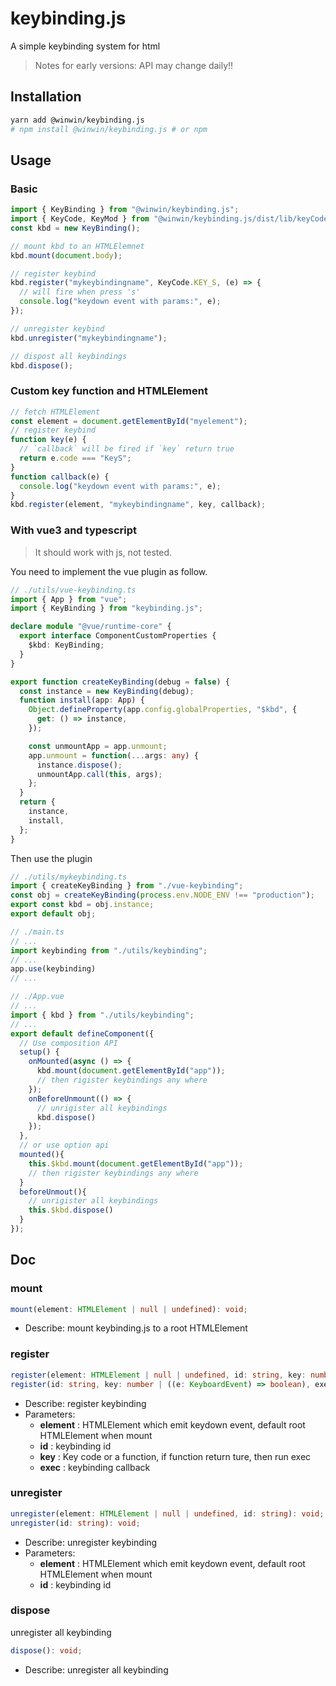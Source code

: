 # keybinding.js

A simple keybinding system for html

> Notes for early versions:
> API may change daily!!

## Installation

```bash
yarn add @winwin/keybinding.js
# npm install @winwin/keybinding.js # or npm
```

## Usage

### Basic

```js
import { KeyBinding } from "@winwin/keybinding.js";
import { KeyCode, KeyMod } from "@winwin/keybinding.js/dist/lib/keyCodes";
const kbd = new KeyBinding();

// mount kbd to an HTMLElemnet
kbd.mount(document.body);

// register keybind
kbd.register("mykeybindingname", KeyCode.KEY_S, (e) => {
  // will fire when press 's'
  console.log("keydown event with params:", e);
});

// unregister keybind
kbd.unregister("mykeybindingname");

// dispost all keybindings
kbd.dispose();
```

### Custom key function and HTMLElement

```js
// fetch HTMLElement
const element = document.getElementById("myelement");
// register keybind
function key(e) {
  // `callback` will be fired if `key` return true
  return e.code === "KeyS";
}
function callback(e) {
  console.log("keydown event with params:", e);
}
kbd.register(element, "mykeybindingname", key, callback);
```

### With vue3 and typescript

> It should work with js, not tested.

You need to implement the vue plugin as follow.

```ts
// ./utils/vue-keybinding.ts
import { App } from "vue";
import { KeyBinding } from "keybinding.js";

declare module "@vue/runtime-core" {
  export interface ComponentCustomProperties {
    $kbd: KeyBinding;
  }
}

export function createKeyBinding(debug = false) {
  const instance = new KeyBinding(debug);
  function install(app: App) {
    Object.defineProperty(app.config.globalProperties, "$kbd", {
      get: () => instance,
    });

    const unmountApp = app.unmount;
    app.unmount = function(...args: any) {
      instance.dispose();
      unmountApp.call(this, args);
    };
  }
  return {
    instance,
    install,
  };
}
```

Then use the plugin

```ts
// ./utils/mykeybinding.ts
import { createKeyBinding } from "./vue-keybinding";
const obj = createKeyBinding(process.env.NODE_ENV !== "production");
export const kbd = obj.instance;
export default obj;

// ./main.ts
// ...
import keybinding from "./utils/keybinding";
// ...
app.use(keybinding)
// ...

// ./App.vue
// ...
import { kbd } from "./utils/keybinding";
// ...
export default defineComponent({
  // Use composition API
  setup() {
    onMounted(async () => {
      kbd.mount(document.getElementById("app"));
      // then rigister keybindings any where
    });
    onBeforeUnmount(() => {
      // unrigister all keybindings
      kbd.dispose()
    });
  },
  // or use option api
  mounted(){
    this.$kbd.mount(document.getElementById("app"));
    // then rigister keybindings any where
  }
  beforeUnmout(){
    // unrigister all keybindings
    this.$kbd.dispose()
  }
});
```

## Doc

### mount

```ts
mount(element: HTMLElement | null | undefined): void;
```

- Describe: mount keybinding.js to a root HTMLElement

### register

```ts
register(element: HTMLElement | null | undefined, id: string, key: number | ((e: KeyboardEvent) => boolean), exec: (e: KeyboardEvent) => void): void;
register(id: string, key: number | ((e: KeyboardEvent) => boolean), exec: (e: KeyboardEvent) => void): void;
```

- Describe: register keybinding
- Parameters:
  - **element** : HTMLElement which emit keydown event, default root HTMLElement when mount
  - **id** : keybinding id
  - **key** : Key code or a function, if function return ture, then run exec
  - **exec** : keybinding callback

### unregister

```ts
unregister(element: HTMLElement | null | undefined, id: string): void;
unregister(id: string): void;
```

- Describe: unregister keybinding
- Parameters:
  - **element** : HTMLElement which emit keydown event, default root HTMLElement when mount
  - **id** : keybinding id

### dispose

unregister all keybinding

```ts
dispose(): void;
```

- Describe: unregister all keybinding
